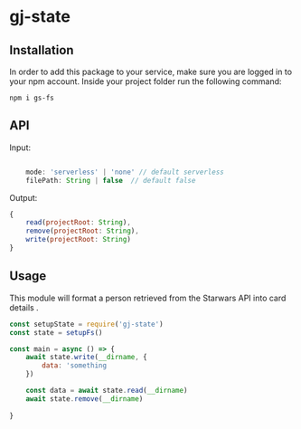 # gj-state

## Installation
In order to add this package to your service, make sure you are logged in to your npm account. Inside your project folder run the following command:
```
npm i gs-fs
```

## API
Input:
```js

    mode: 'serverless' | 'none' // default serverless
    filePath: String | false  // default false

```

Output:
```js
{
    read(projectRoot: String),
    remove(projectRoot: String),
    write(projectRoot: String)
}

```


## Usage
This module will format a person retrieved from the Starwars API into card details .
```js
const setupState = require('gj-state')
const state = setupFs()

const main = async () => {
    await state.write(__dirname, {
        data: 'something
    })

    const data = await state.read(__dirname)
    await state.remove(__dirname)
   
}

```